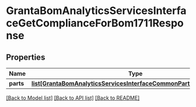 # GrantaBomAnalyticsServicesInterfaceGetComplianceForBom1711Response

## Properties
Name | Type | Description | Notes
------------ | ------------- | ------------- | -------------
**parts** | [**list[GrantaBomAnalyticsServicesInterfaceCommonPartWithCompliance]**](GrantaBomAnalyticsServicesInterfaceCommonPartWithCompliance.md) |  | [optional] 

[[Back to Model list]](../README.md#documentation-for-models) [[Back to API list]](../README.md#documentation-for-api-endpoints) [[Back to README]](../README.md)

